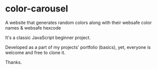# color-carousel
A website that generates random colors along with their websafe color names &amp; websafe hexcode

It's a classic JavaScript beginner project.

Developed as a part of my projects' portfolio (basics), yet, everyone is welcome and free to clone it.

Thanks.
